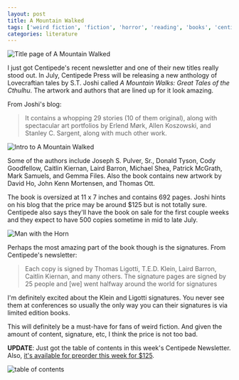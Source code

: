 ```yaml
---
layout: post
title: A Mountain Walked
tags: ['weird fiction', 'fiction', 'horror', 'reading', 'books', 'centipede press']
categories: literature
---
```


![Title page of A Mountain Walked](http://i.imgur.com/jtrZLMz.jpg)

I just got Centipede's recent newsletter and one of their new titles really
stood out. In July, Centipede Press will be releasing a new anthology of
Lovecraftian tales by S.T. Joshi called *A Mountain Walks: Great Tales of the
Cthulhu*. The artwork and authors that are lined up for it look amazing.

From Joshi's blog:

> It contains a whopping 29 stories (10 of them original), along with
> spectacular art portfolios by Erlend Mørk, Allen Koszowski, and Stanley C.
> Sargent, along with much other work.

![Intro to A Mountain Walked](http://i.imgur.com/1vyDRxL.jpg)

Some of the authors include Joseph S. Pulver, Sr., Donald Tyson, Cody
Goodfellow, Caitlin Kiernan, Laird Barron, Michael Shea, Patrick McGrath, Mark
Samuels, and Gemma Files. Also the book contains new artwork by David Ho, John
Kenn Mortensen, and Thomas Ott.

The book is oversized at 11 x 7 inches and contains 692 pages. Joshi hints on
his blog that the price may be around $125 but is not totally sure. Centipede
also says they'll have the book on sale for the first couple weeks and they
expect to have 500 copies sometime in mid to late July.

![Man with the Horn](http://i.imgur.com/DSZYHaz.jpg)

Perhaps the most amazing part of the book though is the signatures. From
Centipede's newsletter:

> Each copy is signed by Thomas Ligotti, T.E.D. Klein, Laird Barron, Caitlin
> Kiernan, and many others. The signature pages are signed by 25 people and
> [we] went halfway around the world for signatures

I'm definitely excited about the Klein and Ligotti signatures. You never see
them at conferences so usually the only way you can their signatures is via
limited edition books.

This will definitely be a must-have for fans of weird fiction. And given the
amount of content, signature, etc, I think the price is not too bad.

**UPDATE**: Just got the table of contents in this week's Centipede Newsletter.
Also, [it's available for preorder this week for
$125](http://www.centipedepress.com/anthologies/mountainwalked.html).

![table of contents](http://i.imgur.com/nlRVh6R.jpg)
